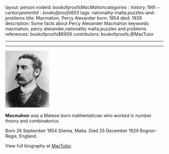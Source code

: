 layout: person
nodeid: bookofproofs$MacMahon
categories: history,19th-century
parentid: bookofproofs$603
tags: nationality-malta,puzzles-and-problems
title: Macmahon, Percy Alexander
born: 1854
died: 1929
description: Some facts about Percy Alexander Macmahon
keywords: macmahon, percy alexander,nationality malta,puzzles and problems
references: bookofproofs$6909
contributors: bookofproofs,@MacTutor

---


---

![MacMahon.jpg](https://github.com/bookofproofs/bookofproofs.github.io/blob/main/_sources/_assets/images/portraits/MacMahon.jpg?raw=true)

**Macmahon** was a Matese-born mathematician who worked in number theory and combinatorics.

Born 26 September 1854 Sliema, Malta. Died 25 December 1929 Bognor-Regis, England.


View full biography at [MacTutor](https://mathshistory.st-andrews.ac.uk/Biographies/MacMahon/).